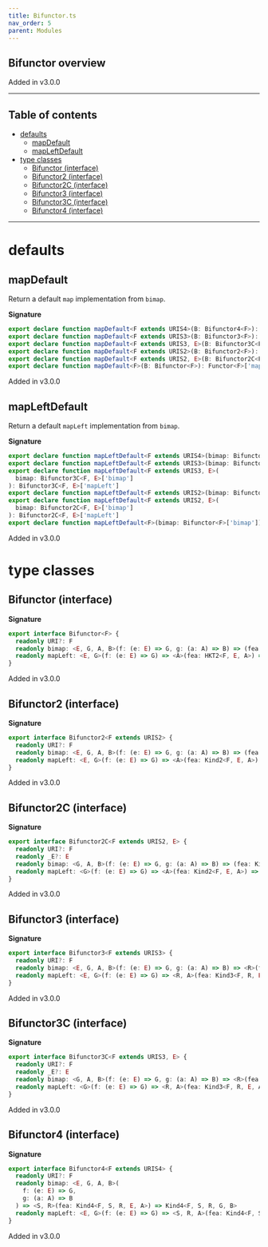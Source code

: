 ```yaml
---
title: Bifunctor.ts
nav_order: 5
parent: Modules
---
```


## Bifunctor overview

Added in v3.0.0

---

<h2 class="text-delta">Table of contents</h2>

- [defaults](#defaults)
  - [mapDefault](#mapdefault)
  - [mapLeftDefault](#mapleftdefault)
- [type classes](#type-classes)
  - [Bifunctor (interface)](#bifunctor-interface)
  - [Bifunctor2 (interface)](#bifunctor2-interface)
  - [Bifunctor2C (interface)](#bifunctor2c-interface)
  - [Bifunctor3 (interface)](#bifunctor3-interface)
  - [Bifunctor3C (interface)](#bifunctor3c-interface)
  - [Bifunctor4 (interface)](#bifunctor4-interface)

---

# defaults

## mapDefault

Return a default `map` implementation from `bimap`.

**Signature**

```ts
export declare function mapDefault<F extends URIS4>(B: Bifunctor4<F>): Functor4<F>['map']
export declare function mapDefault<F extends URIS3>(B: Bifunctor3<F>): Functor3<F>['map']
export declare function mapDefault<F extends URIS3, E>(B: Bifunctor3C<F, E>): Functor3C<F, E>['map']
export declare function mapDefault<F extends URIS2>(B: Bifunctor2<F>): Functor2<F>['map']
export declare function mapDefault<F extends URIS2, E>(B: Bifunctor2C<F, E>): Functor2C<F, E>['map']
export declare function mapDefault<F>(B: Bifunctor<F>): Functor<F>['map']
```

Added in v3.0.0

## mapLeftDefault

Return a default `mapLeft` implementation from `bimap`.

**Signature**

```ts
export declare function mapLeftDefault<F extends URIS4>(bimap: Bifunctor4<F>['bimap']): Bifunctor4<F>['mapLeft']
export declare function mapLeftDefault<F extends URIS3>(bimap: Bifunctor3<F>['bimap']): Bifunctor3<F>['mapLeft']
export declare function mapLeftDefault<F extends URIS3, E>(
  bimap: Bifunctor3C<F, E>['bimap']
): Bifunctor3C<F, E>['mapLeft']
export declare function mapLeftDefault<F extends URIS2>(bimap: Bifunctor2<F>['bimap']): Bifunctor2<F>['mapLeft']
export declare function mapLeftDefault<F extends URIS2, E>(
  bimap: Bifunctor2C<F, E>['bimap']
): Bifunctor2C<F, E>['mapLeft']
export declare function mapLeftDefault<F>(bimap: Bifunctor<F>['bimap']): Bifunctor<F>['mapLeft']
```

Added in v3.0.0

# type classes

## Bifunctor (interface)

**Signature**

```ts
export interface Bifunctor<F> {
  readonly URI?: F
  readonly bimap: <E, G, A, B>(f: (e: E) => G, g: (a: A) => B) => (fea: HKT2<F, E, A>) => HKT2<F, G, B>
  readonly mapLeft: <E, G>(f: (e: E) => G) => <A>(fea: HKT2<F, E, A>) => HKT2<F, G, A>
}
```

Added in v3.0.0

## Bifunctor2 (interface)

**Signature**

```ts
export interface Bifunctor2<F extends URIS2> {
  readonly URI?: F
  readonly bimap: <E, G, A, B>(f: (e: E) => G, g: (a: A) => B) => (fea: Kind2<F, E, A>) => Kind2<F, G, B>
  readonly mapLeft: <E, G>(f: (e: E) => G) => <A>(fea: Kind2<F, E, A>) => Kind2<F, G, A>
}
```

Added in v3.0.0

## Bifunctor2C (interface)

**Signature**

```ts
export interface Bifunctor2C<F extends URIS2, E> {
  readonly URI?: F
  readonly _E?: E
  readonly bimap: <G, A, B>(f: (e: E) => G, g: (a: A) => B) => (fea: Kind2<F, E, A>) => Kind2<F, G, B>
  readonly mapLeft: <G>(f: (e: E) => G) => <A>(fea: Kind2<F, E, A>) => Kind2<F, G, A>
}
```

Added in v3.0.0

## Bifunctor3 (interface)

**Signature**

```ts
export interface Bifunctor3<F extends URIS3> {
  readonly URI?: F
  readonly bimap: <E, G, A, B>(f: (e: E) => G, g: (a: A) => B) => <R>(fea: Kind3<F, R, E, A>) => Kind3<F, R, G, B>
  readonly mapLeft: <E, G>(f: (e: E) => G) => <R, A>(fea: Kind3<F, R, E, A>) => Kind3<F, R, G, A>
}
```

Added in v3.0.0

## Bifunctor3C (interface)

**Signature**

```ts
export interface Bifunctor3C<F extends URIS3, E> {
  readonly URI?: F
  readonly _E?: E
  readonly bimap: <G, A, B>(f: (e: E) => G, g: (a: A) => B) => <R>(fea: Kind3<F, R, E, A>) => Kind3<F, R, G, B>
  readonly mapLeft: <G>(f: (e: E) => G) => <R, A>(fea: Kind3<F, R, E, A>) => Kind3<F, R, G, A>
}
```

Added in v3.0.0

## Bifunctor4 (interface)

**Signature**

```ts
export interface Bifunctor4<F extends URIS4> {
  readonly URI?: F
  readonly bimap: <E, G, A, B>(
    f: (e: E) => G,
    g: (a: A) => B
  ) => <S, R>(fea: Kind4<F, S, R, E, A>) => Kind4<F, S, R, G, B>
  readonly mapLeft: <E, G>(f: (e: E) => G) => <S, R, A>(fea: Kind4<F, S, R, E, A>) => Kind4<F, S, R, G, A>
}
```

Added in v3.0.0
